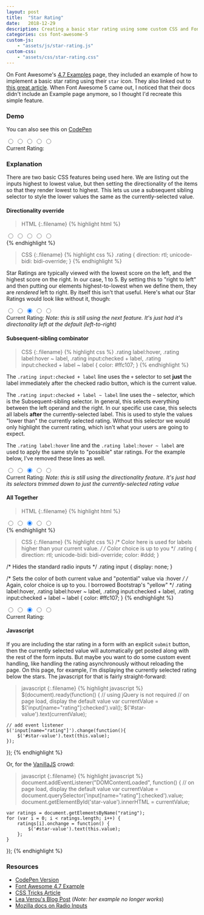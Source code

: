 ```yaml
---
layout: post
title:  "Star Rating"
date:   2018-12-29
description: Creating a basic star rating using some custom CSS and Font Awesome 5
categories: css font-awesome-5
custom-js:
    - "assets/js/star-rating.js"
custom-css:
    - "assets/css/star-rating.css"
---
```

On Font Awesome's [4.7 Examples](https://fontawesome.com/v4.7.0/examples/) page, they included an example of how to implement a basic star rating using their `star` icon. They also linked out to [this great article](https://css-tricks.com/star-ratings/). When Font Awesome 5 came out, I noticed that their docs didn't include an Example page anymore, so I thought I'd recreate this simple feature.

### Demo

You can also see this on [CodePen](https://codepen.io/pezmotion/pen/RQERdm)

<div class="rating" style="width: 20rem">
    <input id="rating-5" type="radio" name="rating" value="5"/><label for="rating-5"><i class="fas fa-2x fa-star"></i></label>
	<input id="rating-4" type="radio" name="rating" value="4"/><label for="rating-4"><i class="fas fa-2x fa-star"></i></label>
    <input id="rating-3" type="radio" name="rating" value="3" checked /><label for="rating-3"><i class="fas fa-2x fa-star"></i></label>
	<input id="rating-2" type="radio" name="rating" value="2"/><label for="rating-2"><i class="fas fa-2x fa-star"></i></label>
	<input id="rating-1" type="radio" name="rating" value="1"/><label for="rating-1"><i class="fas fa-2x fa-star"></i></label>
</div>
Current Rating: <span id="star-value"></span>

### Explanation
There are two basic CSS features being used here. We are listing out the inputs highest to lowest value, but then setting the directionality of the items so that they render lowest to highest. This lets us use a subsequent sibling selector to style the lower values the same as the currently-selected value.

#### Directionality override
> HTML
{:.filename}
{% highlight html %}
<div class="rating">
    <input id="rating-5" type="radio" name="rating" value="5"/>
    <input id="rating-4" type="radio" name="rating" value="4"/>
    <input id="rating-3" type="radio" name="rating" value="3" checked />
    <input id="rating-2" type="radio" name="rating" value="2"/>
    <input id="rating-1" type="radio" name="rating" value="1"/>
</div>
{% endhighlight %}

> CSS
{:.filename}
{% highlight css %}
.rating {
    direction: rtl;
    unicode-bidi: bidi-override;
}
{% endhighlight %}

Star Ratings are typically viewed with the lowest score on the left, and the highest score on the right. In our case, 1 to 5. By setting this to "right to left" and then putting our elements highest-to-lowest when we define them, they are *rendered* left to right. By itself this isn't that useful. Here's what our Star Ratings would look like without it, though:

<div class="rating-ltr" style="width: 20rem">
    <input id="rating-ltr-5" type="radio" name="rating-ltr" value="5"/><label for="rating-ltr-5"><i class="fas fa-2x fa-star"></i></label>
	<input id="rating-ltr-4" type="radio" name="rating-ltr" value="4"/><label for="rating-ltr-4"><i class="fas fa-2x fa-star"></i></label>
    <input id="rating-ltr-3" type="radio" name="rating-ltr" value="3" checked /><label for="rating-ltr-3"><i class="fas fa-2x fa-star"></i></label>
	<input id="rating-ltr-2" type="radio" name="rating-ltr" value="2"/><label for="rating-ltr-2"><i class="fas fa-2x fa-star"></i></label>
	<input id="rating-ltr-1" type="radio" name="rating-ltr" value="1"/><label for="rating-ltr-1"><i class="fas fa-2x fa-star"></i></label>
</div>
Current Rating: <span id="star-ltr-value"></span>  <span class="text-muted"><em>Note: this is still using the next feature. It's just had it's directonality left at the default (left-to-right)</em></span>

#### Subsequent-sibling combinator
> CSS
{:.filename}
{% highlight css %}
.rating label:hover,
.rating label:hover ~ label,
.rating input:checked + label,
.rating input:checked + label ~ label {
    color: #ffc107;
}
{% endhighlight %}

The `.rating input:checked + label` line uses the `+` selector to set **just** the label immediately after the checked radio button, which is the current value.

The `.rating input:checked + label ~ label` line uses the `~` selector, which is the Subsequent-sibling selector. In general, this selects everything between the left operand and the right. In our specific use case, this selects all labels **after** the currently-selected label. This is used to style the values "lower than" the currently selected rating. Without this selector we would only highlight the current rating, which isn't what your users are going to expect.

The `.rating label:hover` line and the `.rating label:hover ~ label` are used to apply the same style to "possible" star ratings. For the example below, I've removed these lines as well.

<div class="rating-single" style="width: 20rem">
    <input id="rating-single-5" type="radio" name="rating-single" value="5"/><label for="rating-single-5"><i class="fas fa-2x fa-star"></i></label>
	<input id="rating-single-4" type="radio" name="rating-single" value="4"/><label for="rating-single-4"><i class="fas fa-2x fa-star"></i></label>
    <input id="rating-single-3" type="radio" name="rating-single" value="3" checked /><label for="rating-single-3"><i class="fas fa-2x fa-star"></i></label>
	<input id="rating-single-2" type="radio" name="rating-single" value="2"/><label for="rating-single-2"><i class="fas fa-2x fa-star"></i></label>
	<input id="rating-single-1" type="radio" name="rating-single" value="1"/><label for="rating-single-1"><i class="fas fa-2x fa-star"></i></label>
</div>
Current Rating: <span id="star-single-value"></span> <span class="text-muted"><em>Note: this is still using the directionality feature. It's just had its selectors trimmed down to just the currently-selected rating value</em></span>

#### All Together
>HTML
{:.filename}
{% highlight html %}
<div class="rating">
    <input id="rating-5" type="radio" name="rating" value="5"/>
    <label for="rating-5"><i class="fas fa-2x fa-star"></i></label>
    <input id="rating-4" type="radio" name="rating" value="4"/>
    <label for="rating-4"><i class="fas fa-2x fa-star"></i></label>
    <input id="rating-3" type="radio" name="rating" value="3" checked />
    <label for="rating-3"><i class="fas fa-2x fa-star"></i></label>
    <input id="rating-2" type="radio" name="rating" value="2"/>
    <label for="rating-2"><i class="fas fa-2x fa-star"></i></label>
    <input id="rating-1" type="radio" name="rating" value="1"/>
    <label for="rating-1"><i class="fas fa-2x fa-star"></i></label>
</div>
{% endhighlight %}

>CSS
{:.filename}
{% highlight css %}
 /* Color here is used for labels higher than your current value. */
 /* Color choice is up to you */
.rating {
    direction: rtl;
    unicode-bidi: bidi-override;
    color: #ddd;
}

 /* Hides the standard radio inputs */
.rating input {
    display: none;
}

 /* Sets the color of both current value and "potential" value via :hover */
 /* Again, color choice is up to you. I borrowed Bootstrap's "yellow"     */
.rating label:hover,
.rating label:hover ~ label,
.rating input:checked + label,
.rating input:checked + label ~ label {
    color: #ffc107;
}
{% endhighlight %}

<div class="rating" style="width: 20rem">
    <input id="rating-final-5" type="radio" name="rating-final" value="5"/><label for="rating-final-5"><i class="fas fa-2x fa-star"></i></label>
	<input id="rating-final-4" type="radio" name="rating-final" value="4"/><label for="rating-final-4"><i class="fas fa-2x fa-star"></i></label>
    <input id="rating-final-3" type="radio" name="rating-final" value="3" checked /><label for="rating-final-3"><i class="fas fa-2x fa-star"></i></label>
	<input id="rating-final-2" type="radio" name="rating-final" value="2"/><label for="rating-final-2"><i class="fas fa-2x fa-star"></i></label>
	<input id="rating-final-1" type="radio" name="rating-final" value="1"/><label for="rating-final-1"><i class="fas fa-2x fa-star"></i></label>
</div>
Current Rating: <span id="star-final-value"></span>

#### Javascript
If you are including the star rating in a form with an explicit `submit` button, then the currently selected value will automatically get posted along with the rest of the form inputs.  But maybe you want to do some custom event handling, like handling the rating asynchronously without reloading the page. On this page, for example, I'm displaying the currently selected rating below the stars. The javascript for that is fairly straight-forward:

>javascript
{:.filename}
{% highlight javascript %}
$(document).ready(function() { // using jQuery is not required
    // on page load, display the default value
    var currentValue = $('input[name="rating"]:checked').val();
    $('#star-value').text(currentValue);

    // add event listener 
    $('input[name="rating"]').change(function(){
        $('#star-value').text(this.value);
    });
});
{% endhighlight %}

Or, for the [VanillaJS](http://vanilla-js.com/) crowd:
>javascript
{:.filename}
{% highlight javascript %}
document.addEventListener("DOMContentLoaded", function() {
    // on page load, display the default value
    var currentValue = document.querySelector('input[name="rating"]:checked').value;
    document.getElementById('star-value').innerHTML = currentValue;

    var ratings = document.getElementsByName("rating");
    for (var i = 0; i < ratings.length; i++) {
        ratings[i].onchange = function() {
            $('#star-value').text(this.value);
        };
    }
});
{% endhighlight %}

### Resources
* [CodePen Version](https://codepen.io/pezmotion/pen/RQERdm)
* [Font Awesome 4.7 Example](https://fontawesome.com/v4.7.0/examples/#custom)
* [CSS Tricks Article](https://css-tricks.com/star-ratings/)
* [Lea Verou's Blog Post](http://lea.verou.me/2011/08/accessible-star-rating-widget-with-pure-css/) (*Note: her example no longer works*)
* [Mozilla docs on Radio Inputs](https://developer.mozilla.org/en-US/docs/Web/HTML/Element/input/radio)
